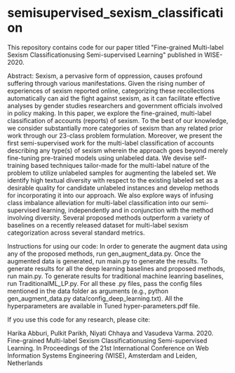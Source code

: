 # semisupervised_sexism_classification

This repository contains code for our paper titled "Fine-grained Multi-label Sexism Classificationusing Semi-supervised Learning" published in WISE-2020.

Abstract:
Sexism, a pervasive form of oppression, causes profound suffering through various manifestations. Given the rising number of experiences of sexism reported online, categorizing these recollections automatically can aid the fight against sexism, as it can facilitate effective analyses by gender studies researchers and government officials involved in policy making. In this paper, we explore the fine-grained, multi-label classification of accounts (reports) of sexism. To the best of our knowledge, we consider substantially more categories of sexism than any related prior work through our 23-class problem formulation. Moreover, we present the first semi-supervised work for the multi-label classification of accounts describing any type(s) of sexism wherein the approach goes beyond merely fine-tuning pre-trained models using unlabeled data. We devise self-training based techniques tailor-made for the multi-label nature of the problem to utilize unlabeled samples for augmenting the labeled set. We identify high textual diversity with respect to the existing labeled set as a desirable quality for candidate unlabeled instances and develop methods for incorporating it into our approach. We also explore ways of infusing class imbalance alleviation for multi-label classification into our semi-supervised learning, independently and in conjunction with the method involving diversity. Several proposed methods outperform a variety of baselines on a recently released dataset for multi-label sexism categorization across several standard metrics.

Instructions for using our code:
In order to generate the augment data using any of the proposed methods, run gen_augment_data.py.
Once the augmented data is generated, run main.py to generate the results.
To generate results for all the deep learning baselines and proposed methods, run main.py.
To generate results for traditional machine leanring baselines, run TraditionalML_LP.py.
For all these .py files, pass the config files mentioned in the data folder as arguments (e.g., python gen_augment_data.py data/config_deep_learning.txt).
All the hyperparameters are available in Tuned hyper-parameters.pdf file.

If you use this code for any research, please cite:

Harika Abburi, Pulkit Parikh, Niyati Chhaya and Vasudeva Varma. 2020. Fine-grained Multi-label Sexism Classificationusing Semi-supervised Learning. In Proceedings of the 21st International Conference on Web Information Systems Engineering (WISE), Amsterdam and Leiden, Netherlands

